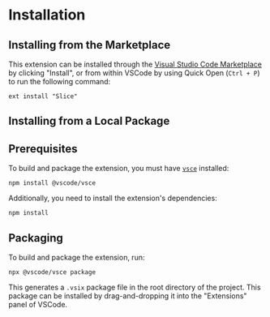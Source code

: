 # Installation

## Installing from the Marketplace

This extension can be installed through the [Visual Studio Code Marketplace](https://marketplace.visualstudio.com/items?itemName=ZeroCInc.slice) by clicking "Install",
or from within VSCode by using Quick Open (`Ctrl + P`) to run the following command:

```shell
ext install "Slice"
```

## Installing from a Local Package

## Prerequisites

To build and package the extension, you must have [`vsce`](https://code.visualstudio.com/api/working-with-extensions/publishing-extension#vsce) installed:

```shell
npm install @vscode/vsce
```

Additionally, you need to install the extension's dependencies:

```shell
npm install
```

## Packaging

To build and package the extension, run:

```shell
npx @vscode/vsce package
```

This generates a `.vsix` package file in the root directory of the project.
This package can be installed by drag-and-dropping it into the "Extensions" panel of VSCode.
